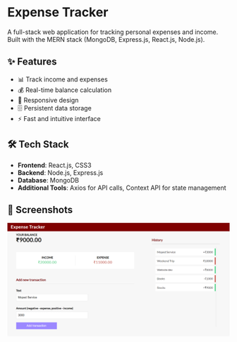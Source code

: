 # Expense Tracker

<!-- Project created by Ankit Dubey -->

A full-stack web application for tracking personal expenses and income. Built with the MERN stack (MongoDB, Express.js, React.js, Node.js).

## ✨ Features

- 📊 Track income and expenses
- 💰 Real-time balance calculation
- 📱 Responsive design
- 🗄️ Persistent data storage
- ⚡ Fast and intuitive interface

## 🛠️ Tech Stack

- **Frontend**: React.js, CSS3
- **Backend**: Node.js, Express.js
- **Database**: MongoDB
- **Additional Tools**: Axios for API calls, Context API for state management

## 📸 Screenshots

![Expense Tracker](expense-tracker.PNG)

